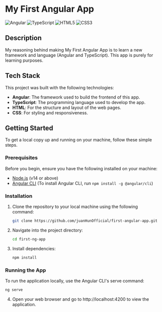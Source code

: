 # My First Angular App

![Angular](https://img.shields.io/badge/Angular-61DAFB?style=for-the-badge&logo=angular&logoColor=white)
![TypeScript](https://img.shields.io/badge/TypeScript-007ACC?style=for-the-badge&logo=typescript&logoColor=white)
![HTML5](https://img.shields.io/badge/HTML5-E34F26?style=for-the-badge&logo=html5&logoColor=white)
![CSS3](https://img.shields.io/badge/CSS3-1572B6?style=for-the-badge&logo=css3&logoColor=white)



## Description

My reasoning behind making My First Angular App is to learn a new framework and language (Angular and TypeScript). This app is purely for learning purposes.

## Tech Stack

This project was built with the following technologies:
- **Angular**: The framework used to build the frontend of this app.
- **TypeScript**: The programming language used to develop the app.
- **HTML**: For the structure and layout of the web pages.
- **CSS**: For styling and responsiveness.

## Getting Started

To get a local copy up and running on your machine, follow these simple steps.

### Prerequisites

Before you begin, ensure you have the following installed on your machine:
- [Node.js](https://nodejs.org/en/) (v14 or above)
- [Angular CLI](https://angular.io/cli) (To install Angular CLI, run `npm install -g @angular/cli`)

### Installation

1. Clone the repository to your local machine using the following command:

   ```bash
   git clone https://github.com/juanHunOfficial/first-angular-app.git


2. Navigate into the project directory:

   ```bash
   cd first-ng-app

3. Install dependencies: 

   ```bash
   npm install

### Running the App

To run the application locally, use the Angular CLI's serve command:

   ```bash
   ng serve
   ```

4. Open your web browser and go to http://localhost:4200 to view the application.